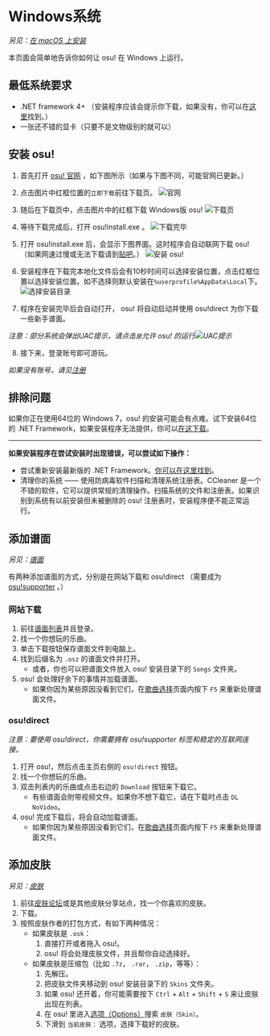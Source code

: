 # Windows系统

_另见：_[_在 macOS 上安装_](/an-zhuang/macos.md)

本页面会简单地告诉你如何让 osu! 在 Windows 上运行。

## 最低系统要求

* .NET framework 4+ （安装程序应该会提示你下载，如果没有，你可以在[这里](https://www.microsoft.com/zh-cn/download/details.aspx?id=48130)找到。）
* 一张还不错的显卡（只要不是文物级别的就可以）

## 安装 osu!

1. 首先打开 [osu! 官网](https://osu.ppy.sh/) ，如下图所示（如果与下图不同，可能官网已更新。）

2. 点击图片中红框位置的`立即下载`前往下载页。
![](../.gitbook/assets/an-zhuang/osu_website_main.png "官网")

3. 随后在下载页中，点击图片中的红框下载 Windows版 osu!
![](../.gitbook/assets/an-zhuang/osu_website_download.png "下载页")

4. 等待下载完成后，打开 osu!install.exe 。
![](../.gitbook/assets/an-zhuang/osu_download_finish.png "下载完毕")

5. 打开 osu!install.exe 后，会显示下图界面。这时程序会自动联网下载 osu! （如果网速过慢或无法下载请到[贴吧](https://tieba.baidu.com/p/6051142501)。）
![](../.gitbook/assets/an-zhuang/osu_install_first.png "安装 osu!")

6. 安装程序在下载完本地化文件后会有10秒时间可以选择安装位置，点击红框位置以选择安装位置。如不选择则默认安装在` %userprofile%AppData\Local `下。
![](../.gitbook/assets/an-zhuang/osu_install_select.png "选择安装目录")

7. 程序在安装完毕后会自动打开， osu! 将自动启动并使用 osu!direct 为你下载一些新手谱面。

*注意：部分系统会弹出UAC提示，请点击`是`允许 osu! 的运行![](../.gitbook/assets/an-zhuang/osu_uac.png "UAC提示")*

8. 接下来，登录账号即可游玩。

*如果没有账号，请见[注册](/registration.md)*

## 排除问题

如果你正在使用64位的 Windows 7，osu! 的安装可能会有点难。试下安装64位的 .NET Framework，如果安装程序无法提供，你可以[在这下载](https://download.microsoft.com/download/2/0/e/20e90413-712f-438c-988e-fdaa79a8ac3d/dotnetfx35.exe)。

---

**如果安装程序在尝试安装时出现错误，可以尝试如下操作：**

* 尝试重新安装最新版的 .NET Framework。[你可以在这里找到](https://dotnet.microsoft.com/download)。
* 清理你的系统 —— 使用防病毒软件扫描和清理系统注册表。CCleaner 是一个不错的软件，它可以提供常规的清理操作。扫描系统的文件和注册表。如果识别到系统有以前安装但未被删除的 osu! 注册表时，安装程序便不能正常运行。

## 添加谱面

_另见：_[_谱面_]()

有两种添加谱面的方式，分别是在网站下载和 osu!direct （需要成为 [osu!supporter]() 。）

### 网站下载

1. 前往[谱面列表](https://osu.ppy.sh/beatmapsets)并且登录。
2. 找一个你想玩的乐曲。
3. 单击下载按钮保存谱面文件到电脑上。
4. 找到后缀名为 `.osz` 的谱面文件并打开。
   * 或者，你也可以把谱面文件放入 osu! 安装目录下的 `Songs` 文件夹。
5. osu! 会处理好余下的事情并加载谱面。
   * 如果你因为某些原因没看到它们，在[歌曲选择]()页面内按下 `F5` 来重新处理谱面文件。

### osu!direct

_注意：要使用 osu!direct，你需要拥有 osu!supporter 标签和稳定的互联网连接。_

1. 打开 osu!，然后点击主页右侧的 `osu!direct` 按钮。
2. 找一个你想玩的乐曲。
3. 双击列表内的乐曲或点击右边的 `Download` 按钮来下载它。
   * 有些谱面会附带视频文件。如果你不想下载它，请在下载时点击 `DL NoVideo`。
4. osu! 完成下载后，将会自动加载谱面。
   * 如果你因为某些原因没看到它们，在[歌曲选择]()页面内按下 `F5` 来重新处理谱面文件。

## 添加皮肤

_另见：_[_皮肤_](/pi-fu/skinning.md)

1. 前往[皮肤论坛](https://osu.ppy.sh/community/forums/15)或是其他皮肤分享站点，找一个你喜欢的皮肤。
2. 下载。
3. 按照皮肤作者的打包方式，有如下两种情况：
   * 如果皮肤是 `.osk`：
     1. 直接打开或者拖入 osu!。
     2. osu! 将会处理皮肤文件，并且帮你自动选择好。
   * 如果皮肤是压缩包（比如 `.7z`， `.rar`， `.zip`，等等）：
     1. 先解压。
     2. 把皮肤文件夹移动到 osu! 安装目录下的 `Skins` 文件夹。
     3. 如果 osu! 还开着，你可能需要按下 `Ctrl` + `Alt` + `Shift` + `S` 来让皮肤出现在列表。
     4. 在 osu! 里进入[选项（Options）]()搜索 `皮肤（Skin）`。
     5. 下滑到 `当前皮肤：` 选项，选择下载好的皮肤。

